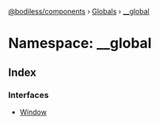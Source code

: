 [@bodiless/components](../README.md) › [Globals](../globals.md) › [__global](__global.md)

# Namespace: __global

## Index

### Interfaces

* [Window](../interfaces/__global.window.md)
